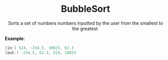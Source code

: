 <div align="center">

# BubbleSort

Sorts a set of numbers numbers inputted by the user from the smallest to the greatest.

</div>

**Example**:

```cpp
[in:] 524, -234.5, 10023, 62.3
[out:] -234.5, 62.3, 524, 10023
```

